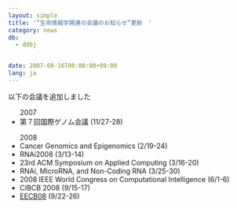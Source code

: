 ```yaml
---
layout: simple
title: '”生命情報学関連の会議のお知らせ”更新　'
category: news
db:
  - ddbj


date: 2007-08-16T00:00:00+09:00
lang: ja
---
```


以下の会議を追加しました

<ul>2007<li>第７回国際ゲノム会議 (11/27-28)</li>
</ul>

<ul>2008<li>Cancer Genomics and Epigenomics (2/19-24)</li>
    <li>RNAi2008 (3/13-14)</li>
    <li>23rd ACM Symposium on Applied Computing (3/16-20)</li>
    <li>RNAi, MicroRNA, and Non-Coding RNA (3/25-30)</li>
    <li>2008 IEEE World Congress on Computational Intelligence (6/1-6)</li>
    <li>CIBCB 2008 (9/15-17)</li>
    <li><a href="http://eccb08.org/" target="_blank">EECB08</a> (9/22-26)</li>
</ul>
